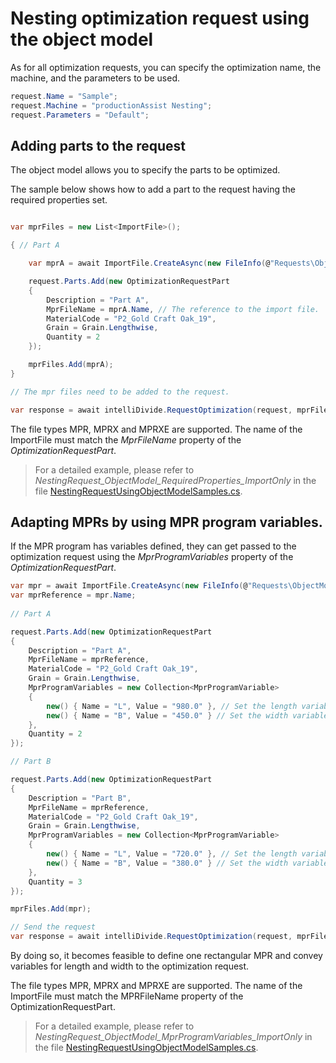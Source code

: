 ﻿# Nesting optimization request using the object model

As for all optimization requests, you can specify the optimization name, the machine, and the parameters to be used.

```c#
request.Name = "Sample";
request.Machine = "productionAssist Nesting";
request.Parameters = "Default";
```

## Adding parts to the request

The object model allows you to specify the parts to be optimized. 

The sample below shows how to add a part to the request having the required properties set.

``` c#

var mprFiles = new List<ImportFile>();

{ // Part A

    var mprA = await ImportFile.CreateAsync(new FileInfo(@"Requests\ObjectModel\Nesting\PartA.mpr"));

    request.Parts.Add(new OptimizationRequestPart
    {
        Description = "Part A",
        MprFileName = mprA.Name, // The reference to the import file.
        MaterialCode = "P2_Gold Craft Oak_19",
        Grain = Grain.Lengthwise,
        Quantity = 2
    });

    mprFiles.Add(mprA);
}

// The mpr files need to be added to the request.

var response = await intelliDivide.RequestOptimization(request, mprFiles);
```

The file types MPR, MPRX and MPRXE are supported. The name of the ImportFile must match the <i>MprFileName</i> property of the <i>OptimizationRequestPart</i>.

> For a detailed example, please refer to <i>NestingRequest_ObjectModel_RequiredProperties_ImportOnly</i> in the file [NestingRequestUsingObjectModelSamples.cs](NestingRequestUsingObjectModelSamples.cs).

## Adapting MPRs by using MPR program variables.

If the MPR program has variables defined, they can get passed to the optimization request using the <i>MprProgramVariables</i> property of the <i>OptimizationRequestPart</i>.

``` c#
var mpr = await ImportFile.CreateAsync(new FileInfo(@"Requests\ObjectModel\Nesting\Generic.mpr"));
var mprReference = mpr.Name;
       
// Part A

request.Parts.Add(new OptimizationRequestPart
{
    Description = "Part A",
    MprFileName = mprReference,
    MaterialCode = "P2_Gold Craft Oak_19",
    Grain = Grain.Lengthwise,
    MprProgramVariables = new Collection<MprProgramVariable>
    {
        new() { Name = "L", Value = "980.0" }, // Set the length variable to 980.0
        new() { Name = "B", Value = "450.0" } // Set the width variable to 450.0
    },
    Quantity = 2
});

// Part B

request.Parts.Add(new OptimizationRequestPart
{
    Description = "Part B",
    MprFileName = mprReference,
    MaterialCode = "P2_Gold Craft Oak_19",
    Grain = Grain.Lengthwise,
    MprProgramVariables = new Collection<MprProgramVariable>
    {
        new() { Name = "L", Value = "720.0" }, // Set the length variable to 720.0
        new() { Name = "B", Value = "380.0" } // Set the width variable to 380.0
    },
    Quantity = 3
});

mprFiles.Add(mpr);

// Send the request
var response = await intelliDivide.RequestOptimization(request, mprFiles);
```
By doing so, it becomes feasible to define one rectangular MPR and convey variables for length and width to the optimization request.

The file types MPR, MPRX and MPRXE are supported. The name of the ImportFile must match the MPRFileName property of the OptimizationRequestPart.

> For a detailed example, please refer to <i>NestingRequest_ObjectModel_MprProgramVariables_ImportOnly</i> in the file [NestingRequestUsingObjectModelSamples.cs](NestingRequestUsingObjectModelSamples.cs).
